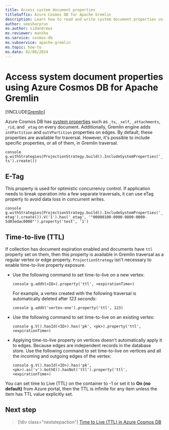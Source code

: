 ```yaml
---
title: Access system document properties
titleSuffix: Azure Cosmos DB for Apache Gremlin
description: Learn how to read and write system document properties using Azure Cosmos DB for Apache Gremlin.
author: seesharprun
ms.author: sidandrews
ms.reviewer: mansha
ms.service: cosmos-db
ms.subservice: apache-gremlin
ms.topic: how-to
ms.date: 02/08/2024
---
```


# Access system document properties using Azure Cosmos DB for Apache Gremlin

[!INCLUDE[Gremlin](../includes/appliesto-gremlin.md)]

Azure Cosmos DB has [system properties](/rest/api/cosmos-db/databases) such as `_ts`, `_self`, `_attachments`, `_rid`, and `_etag` on every document. Additionally, Gremlin engine adds `inVPartition` and `outVPartition` properties on edges. By default, these properties are available for traversal. However, it's possible to include specific properties, or all of them, in Gremlin traversal.

`console
g.withStrategies(ProjectionStrategy.build().IncludeSystemProperties('_ts').create())
`

## E-Tag

This property is used for optimistic concurrency control. If application needs to break operation into a few separate traversals, it can use eTag property to avoid data loss in concurrent writes.

`console
g.withStrategies(ProjectionStrategy.build().IncludeSystemProperties('_etag').create()).V('1').has('_etag', '"00000100-0000-0800-0000-5d03edac0000"').property('test', '1')
`

## Time-to-live (TTL)

If collection has document expiration enabled and documents have `ttl` property set on them, then this property is available in Gremlin traversal as a regular vertex or edge property. `ProjectionStrategy` isn't necessary to enable time-to-live property exposure.

* Use the following command to set time-to-live on a new vertex:

  `console
  g.addV(<ID>).property('ttl', <expirationTime>)
  `

  For example, a vertex created with the following traversal is automatically deleted after *123 seconds*:

  `console
  g.addV('vertex-one').property('ttl', 123)
  `

* Use the following command to set time-to-live on an existing vertex:

  `console
  g.V().hasId(<ID>).has('pk', <pk>).property('ttl', <expirationTime>)
  `

* Applying time-to-live property on vertices doesn't automatically apply it to edges. Because edges are independent records in the database store. Use the following command to set time-to-live on vertices and all the incoming and outgoing edges of the vertex:

  `console
  g.V().hasId(<ID>).has('pk', <pk>).as('v').bothE().hasNot('ttl').property('ttl', <expirationTime>)
  `

You can set time to Live (TTL) on the container to -1 or set it to **On (no default)** from Azure portal, then the TTL is infinite for any item unless the item has TTL value explicitly set.

## Next step

> [!div class="nextstepaction"]
> [Time to Live (TTL) in Azure Cosmos DB](../time-to-live.md)
